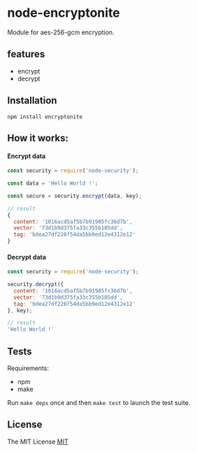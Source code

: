 # node-encryptonite
Module for aes-256-gcm encryption.

## features
- encrypt
- decrypt

## Installation
```
npm install encryptonite
```

## How it works:

#### Encrypt data
```js
const security = require('node-security');

const data = 'Hello World !';

const secure = security.encrypt(data, key);

// result
{
  content: '1016acd5af5b7b91985fc36d7b',
  vector: '73d1b9d375fa33c355b185dd',
  tag: 'bdea27df226f54da5bb9ed12e4312e12'
}
```

#### Decrypt data
```js
const security = require('node-security');

security.decrypt({
  content: '1016acd5af5b7b91985fc36d7b',
  vector: '73d1b9d375fa33c355b185dd',
  tag: 'bdea27df226f54da5bb9ed12e4312e12'
}, key);

// result
'Hello World !'
```

## Tests
Requirements:
  - npm
  - make

Run `make deps` once and then `make test` to launch the test suite.

## License
The MIT License [MIT](LICENSE.md)
